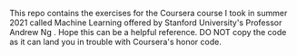 This repo contains the exercises for the Coursera course I took in summer 2021 called Machine Learning offered by Stanford University's Professor Andrew Ng . Hope this can be a helpful reference. DO NOT copy the code as it can land you in trouble with Coursera's honor code. 
